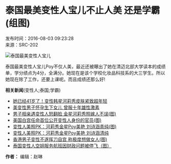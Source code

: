 # 泰国最美变性人宝儿不止人美 还是学霸(组图)

发布时间：2016-08-03 09:23:28  
来源：SRC-202

![泰国最美变性人宝儿](http://news.cnhubei.com/xw/gj/201608/W020160803338082067960.jpg)

泰国最美变性人宝儿Poy不仅人美，最近还被曝出了她在清迈北部大学读本的成绩单，学分绩点为4分，全满分。她现在是该个学校化妆品科技系的大三学生。所以她现在除了工作，还要上课呢。而且成绩还那么好!

**相关新闻**(变性人;泰国;学霸)

- [她已经41岁了！变性韩星河莉秀皮肤紧致超年轻](../../yl/201611/t3749771.shtml)
- [美变性男子怀孕生下女儿 曾服十年雄性激素](../201511/t3451801.shtml)
- [男子相亲遇变性人怒翻脸 金星河莉秀照嫁人不误(图)](../../yl/201511/t3451380.shtml)
- [美国白宫任命首位公开变性人身份的官员(图)](../201508/t3356111.shtml)
- [变性人美照PK：河莉秀金星Poy美艳 刘诗涵青纯(图)](../../yl/201412/t3138408.shtml)
- [变性人美照PK：河莉秀金星Poy美艳 刘诗涵清纯](../../yl/201412/t3138293.shtml)
- [香港男子变性不遂挥刀自宫 称极度想做女人(图)](../../sh/201301/t2404754.shtml)
- [泰国变性人空姐服务航班因财政问题被停飞（图）](../201210/t2287445.shtml)

**作者：** 编辑：赵琳